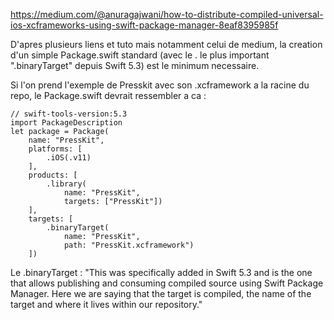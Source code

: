 https://medium.com/@anuragajwani/how-to-distribute-compiled-universal-ios-xcframeworks-using-swift-package-manager-8eaf8395985f


D'apres plusieurs liens et tuto mais notamment celui de medium, la creation d'un simple Package.swift standard (avec le . le plus important ".binaryTarget" depuis Swift 5.3) est le minimum necessaire.

Si l'on prend l'exemple de Presskit avec son .xcframework a la racine du repo, le Package.swift devrait ressembler a ca :

    // swift-tools-version:5.3             
    import PackageDescription
    let package = Package(
        name: "PressKit",
        platforms: [
            .iOS(.v11)
        ],
        products: [
            .library(
                name: "PressKit", 
                targets: ["PressKit"])
        ],
        targets: [
            .binaryTarget(
                name: "PressKit", 
                path: "PressKit.xcframework")
        ])

Le .binaryTarget :
    "This was specifically added in Swift 5.3 and is the one that allows publishing and consuming compiled source using Swift Package Manager. Here we are saying that the target is compiled, the name of the target and where it lives within our repository."

